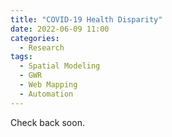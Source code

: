 ```yaml
---
title: "COVID-19 Health Disparity"
date: 2022-06-09 11:00
categories:
  - Research
tags:
  - Spatial Modeling
  - GWR
  - Web Mapping
  - Automation
---
```


Check back soon.
